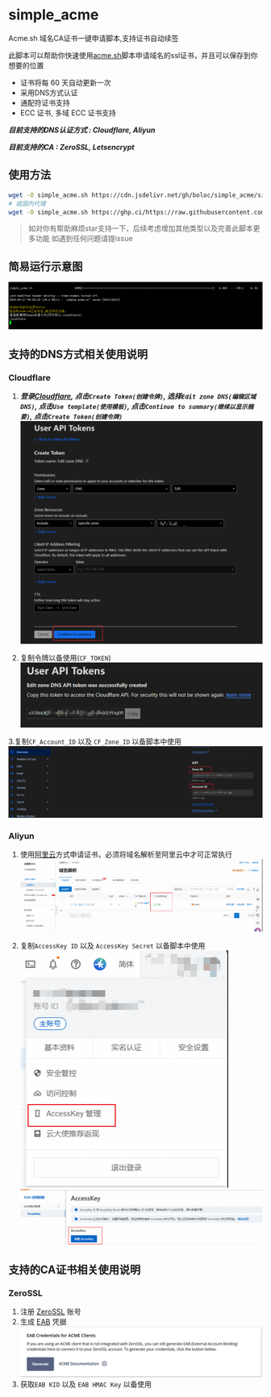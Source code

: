# simple_acme

Acme.sh 域名CA证书一键申请脚本,支持证书自动续签

此脚本可以帮助你快速使用[acme.sh](https://github.com/acmesh-official/acme.sh)脚本申请域名的ssl证书，并且可以保存到你想要的位置

* 证书将每 60 天自动更新一次
* 采用DNS方式认证
* 通配符证书支持
* ECC 证书, 多域 ECC 证书支持

 ***目前支持的DNS认证方式 : Cloudflare, Aliyun***

 ***目前支持的CA : ZeroSSL, Letsencrypt***

## 使用方法

```sh
wget -O simple_acme.sh https://cdn.jsdelivr.net/gh/boloc/simple_acme/simple_acme.sh && chmod +x simple_acme.sh && ./simple_acme.sh
# 或国内代理
wget -O simple_acme.sh https://ghp.ci/https://raw.githubusercontent.com/boloc/simple_acme/main/simple_acme.sh && chmod +x simple_acme.sh && ./simple_acme.sh
```

> 如对你有帮助麻烦star支持一下，后续考虑增加其他类型以及完善此脚本更多功能
> 如遇到任何问题请提issue

## 简易运行示意图

![简易示意图](./img/schema.png)

## 支持的DNS方式相关使用说明

### Cloudflare

1. ***登录[Cloudflare](https://dash.cloudflare.com/profile/api-tokens), 点击`Create Token(创建令牌)`, 选择`Edit zone DNS(编辑区域 DNS)`, 点击`Use template(使用模板)`, 点击`Continue to summary(继续以显示摘要)`, 点击`Create Token(创建令牌)`***
![cf1](./img/cf1.png)

2. 复制令牌以备使用(`CF_TOKEN`)
![cf2](./img/cf2.png)

3.复制`CF_Account_ID` 以及 `CF_Zone_ID` 以备脚本中使用
![cf3](./img/cf3.png)

### Aliyun

1. 使用[阿里云](https://www.aliyun.com)方式申请证书，必须将域名解析至阿里云中才可正常执行
![aliyun](./img/aliyun.png)

2. 复制`AccessKey ID` 以及 `AccessKey Secret` 以备脚本中使用
![aliyun2](./img/aliyun2.png)
![aliyun3](./img/aliyun3.png)

## 支持的CA证书相关使用说明

### ZeroSSL

1. 注册 [ZeroSSL](https://app.zerossl.com/signup) 账号
2. 生成 [EAB](https://app.zerossl.com/developer) 凭据
 ![Generate EAB Key](./img/generate_eab.png)
3. 获取`EAB KID` 以及 `EAB HMAC Key` 以备使用
